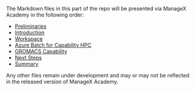 The Markdown files in this part of the repo will be presented via ManageX Academy in the following order:

- [Preliminaries](/hpc/capability/prelims.md)
- [Introduction](/hpc/capability/intro.md)
- [Workspace](/hpc/capability/workspace.md)
- [Azure Batch for Capability HPC](/hpc/capability/azurebatch_mpi)
- [GROMACS Capability](/hpc/capability/gromacs_capability.md)
- [Next Steps](/hpc/capability/nextsteps.md)
- [Summary](/hpc/capability/summary.md)

<!--- TODO 
. next 
. summary
--->

Any other files remain under development and may or may not be reflected in the released version of ManageX Academy.